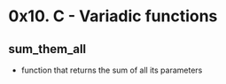 # 0x10. C - Variadic functions

## sum_them_all
- function that returns the sum of all its parameters

